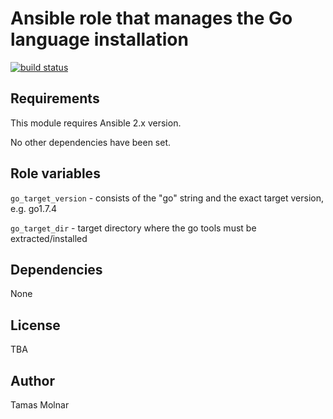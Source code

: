 # Ansible role that manages the Go language installation

[![build status](https://gitlab.com/stiron/ansible-golang/badges/master/build.svg)](https://gitlab.com/stiron/ansible-golang/commits/master)

## Requirements

This module requires Ansible 2.x version.

No other dependencies have been set.

## Role variables

`go_target_version` - consists of the "go" string and the exact target version, e.g. go1.7.4

`go_target_dir` - target directory where the go tools must be extracted/installed

## Dependencies

None

## License

TBA

## Author

Tamas Molnar
